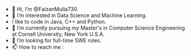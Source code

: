 - 👋 Hi, I’m @FaizanMulla730.  
- 👀 I’m interested in Data Science and Machine Learning.
- I like to code in Java, C++ and Python.  
- 🌱 I’m currently pursuing my Master's in Computer Science Engineering at Cornell University, New York U.S.A.
- 💞️ I’m looking for full-time SWE roles.
- 📫 How to reach me :

<!---
FaizanMulla730/FaizanMulla730 is a ✨ special ✨ repository because its `README.md` (this file) appears on your GitHub profile.
You can click the Preview link to take a look at your changes.
--->
